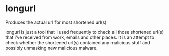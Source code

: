 longurl
=======

Produces the actual url for most shortened url(s)

longurl is just a tool that i used frequently to check all those shortened url(s) that i've received from work, emails and other places.
It is an attempt to check whether the shortened url(s) contained any malicious stuff and possibly unmasking new malicious malware.
